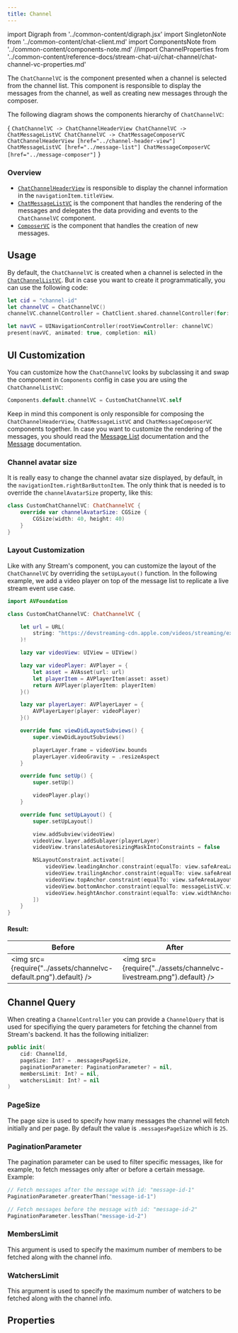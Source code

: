 ```yaml
---
title: Channel
---
```


import Digraph  from '../common-content/digraph.jsx'
import SingletonNote from '../common-content/chat-client.md'
import ComponentsNote from '../common-content/components-note.md'
//import ChannelProperties from '../common-content/reference-docs/stream-chat-ui/chat-channel/chat-channel-vc-properties.md'

The `ChatChannelVC` is the component presented when a channel is selected from the channel list. This component is responsible to display the messages from the channel, as well as creating new messages through the composer.

The following diagram shows the components hierarchy of `ChatChannelVC`:

<Digraph>{ `
    ChatChannelVC -> ChatChannelHeaderView
    ChatChannelVC -> ChatMessageListVC
    ChatChannelVC -> ChatMessageComposerVC
    ChatChannelHeaderView [href="../channel-header-view"]
    ChatMessageListVC [href="../message-list"]
    ChatMessageComposerVC [href="../message-composer"]
` }</Digraph>

### Overview

- [`ChatChannelHeaderView`](../channel-header-view) is responsible to display the channel information in the `navigationItem.titleView`.
- [`ChatMessageListVC`](../message-list) is the component that handles the rendering of the messages and delegates the data providing and events to the `ChatChannelVC` component.
- [`ComposerVC`](../message-composer) is the component that handles the creation of new messages.

## Usage
By default, the `ChatChannelVC` is created when a channel is selected in the [`ChatChannelListVC`](../channel-list). But in case you want to create it programmatically, you can use the following code:

```swift
let cid = "channel-id"
let channelVC = ChatChannelVC()
channelVC.channelController = ChatClient.shared.channelController(for: cid)

let navVC = UINavigationController(rootViewController: channelVC)
present(navVC, animated: true, completion: nil)
```

<SingletonNote />

## UI Customization

You can customize how the `ChatChannelVC` looks by subclassing it and swap the component in `Components` config in case you are using the `ChatChannelListVC`:

```swift
Components.default.channelVC = CustomChatChannelVC.self
```

<ComponentsNote />

Keep in mind this component is only responsible for composing the `ChatChannelHeaderView`, `ChatMessageListVC` and `ChatMessageComposerVC` components together. In case you want to customize the rendering of the messages, you should read the [Message List](../message-list) documentation and the [Message](../message) documentation.

### Channel avatar size 
It is really easy to change the channel avatar size displayed, by default, in the `navigationItem.rightBarButtonItem`. The only think that is needed is to override the `channelAvatarSize` property, like this:

```swift
class CustomChatChannelVC: ChatChannelVC {
    override var channelAvatarSize: CGSize {
        CGSize(width: 40, height: 40)
    }
}
```

### Layout Customization
Like with any Stream's component, you can customize the layout of the `ChatChannelVC` by overriding the `setUpLayout()` function. In the following example, we add a video player on top of the message list to replicate a live stream event use case.

```swift
import AVFoundation

class CustomChatChannelVC: ChatChannelVC {

    let url = URL(
        string: "https://devstreaming-cdn.apple.com/videos/streaming/examples/bipbop_adv_example_hevc/master.m3u8"
    )!

    lazy var videoView: UIView = UIView()

    lazy var videoPlayer: AVPlayer = {
        let asset = AVAsset(url: url)
        let playerItem = AVPlayerItem(asset: asset)
        return AVPlayer(playerItem: playerItem)
    }()

    lazy var playerLayer: AVPlayerLayer = {
        AVPlayerLayer(player: videoPlayer)
    }()

    override func viewDidLayoutSubviews() {
        super.viewDidLayoutSubviews()

        playerLayer.frame = videoView.bounds
        playerLayer.videoGravity = .resizeAspect
    }

    override func setUp() {
        super.setUp()

        videoPlayer.play()
    }

    override func setUpLayout() {
        super.setUpLayout()

        view.addSubview(videoView)
        videoView.layer.addSublayer(playerLayer)
        videoView.translatesAutoresizingMaskIntoConstraints = false

        NSLayoutConstraint.activate([
            videoView.leadingAnchor.constraint(equalTo: view.safeAreaLayoutGuide.leadingAnchor),
            videoView.trailingAnchor.constraint(equalTo: view.safeAreaLayoutGuide.trailingAnchor),
            videoView.topAnchor.constraint(equalTo: view.safeAreaLayoutGuide.topAnchor),
            videoView.bottomAnchor.constraint(equalTo: messageListVC.view.topAnchor),
            videoView.heightAnchor.constraint(equalTo: view.widthAnchor, multiplier: 9/16)
        ])
    }
}
```

#### Result:
| Before  | After |
| ------------- | ------------- |
| <img src={require("../assets/channelvc-default.png").default} /> | <img src={require("../assets/channelvc-livestream.png").default} /> |

## Channel Query
When creating a `ChannelController` you can provide a `ChannelQuery` that is used for specifiying the query parameters for fetching the channel from Stream's backend. It has the following initializer: 

```swift
public init(
    cid: ChannelId,
    pageSize: Int? = .messagesPageSize,
    paginationParameter: PaginationParameter? = nil,
    membersLimit: Int? = nil,
    watchersLimit: Int? = nil
)
```

### PageSize
The page size is used to specify how many messages the channel will fetch initially and per page. By default the value is `.messagesPageSize` which is `25`.

### PaginationParameter
The pagination parameter can be used to filter specific messages, like for example, to fetch messages only after or before a certain message. Example:

```swift
// Fetch messages after the message with id: "message-id-1"
PaginationParameter.greaterThan("message-id-1")

// Fetch messages before the message with id: "message-id-2"
PaginationParameter.lessThan("message-id-2")
```

### MembersLimit
This argument is used to specify the maximum number of members to be fetched along with the channel info.

### WatchersLimit
This argument is used to specify the maximum number of watchers to be fetched along with the channel info.

## Properties
<!-- <ChannelProperties /> -->
